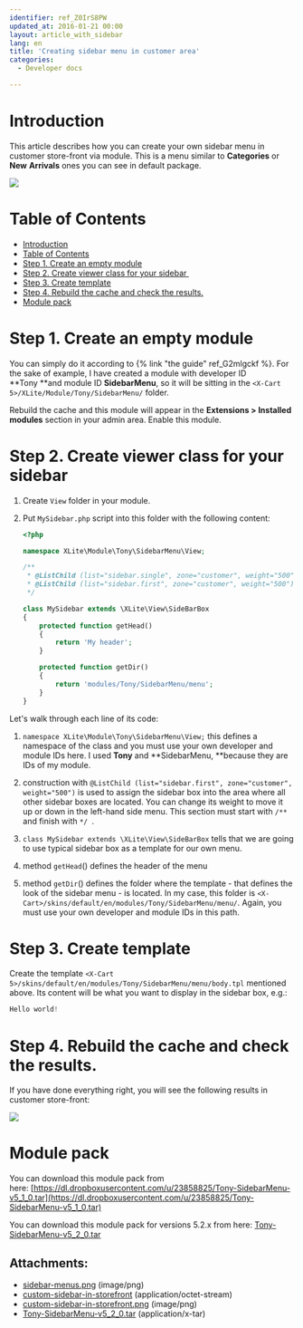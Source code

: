 ```yaml
---
identifier: ref_Z0IrS8PW
updated_at: 2016-01-21 00:00
layout: article_with_sidebar
lang: en
title: 'Creating sidebar menu in customer area'
categories:
  - Developer docs

---
```



# Introduction

This article describes how you can create your own sidebar menu in customer store-front via module. This is a menu similar to **Categories** or **New** **Arrivals** ones you can see in default package.

![]({{site.baseurl}}/attachments/7505759/7602842.png)

# Table of Contents

*   [Introduction](#introduction)
*   [Table of Contents](#table-of-contents)
*   [Step 1\. Create an empty module](#step-1-create-an-empty-module)
*   [Step 2\. Create viewer class for your sidebar ](#step-2-create-viewer-class-for-your-sidebar-)
*   [Step 3\. Create template](#step-3-create-template)
*   [Step 4\. Rebuild the cache and check the results.](#step-4-rebuild-the-cache-and-check-the-results.)
*   [Module pack](#module-pack)

# Step 1\. Create an empty module

You can simply do it according to {% link "the guide" ref_G2mlgckf %}. For the sake of example, I have created a module with developer ID **Tony **and module ID **SidebarMenu**, so it will be sitting in the `<X-Cart 5>/XLite/Module/Tony/SidebarMenu/` folder.

Rebuild the cache and this module will appear in the **Extensions > Installed modules** section in your admin area. Enable this module.

# Step 2\. Create viewer class for your sidebar 

1.  Create `View` folder in your module.
2.  Put `MySidebar.php` script into this folder with the following content: 

    ```php
    <?php

    namespace XLite\Module\Tony\SidebarMenu\View;

    /**
     * @ListChild (list="sidebar.single", zone="customer", weight="500")
     * @ListChild (list="sidebar.first", zone="customer", weight="500")
     */

    class MySidebar extends \XLite\View\SideBarBox
    {
        protected function getHead()
        {
            return 'My header';
        }

        protected function getDir()
        {
            return 'modules/Tony/SidebarMenu/menu';
        }
    }
    ```

Let's walk through each line of its code:

1.  `namespace XLite\Module\Tony\SidebarMenu\View;` this defines a namespace of the class and you must use your own developer and module IDs here. I used **Tony** and **SidebarMenu, **because they are IDs of my module.

2.  construction with `@ListChild (list="sidebar.first", zone="customer", weight="500")` is used to assign the sidebar box into the area where all other sidebar boxes are located. You can change its weight to move it up or down in the left-hand side menu. This section must start with `/**` and finish with `*/ `.
3.  `class MySidebar extends \XLite\View\SideBarBox` tells that we are going to use typical sidebar box as a template for our own menu.

4.  method `getHead`() defines the header of the menu
5.  method `getDir`() defines the folder where the template - that defines the look of the sidebar menu - is located. In my case, this folder is `<X-Cart>/skins/default/en/modules/Tony/SidebarMenu/menu/`. Again, you must use your own developer and module IDs in this path.

# Step 3\. Create template

Create the template `<X-Cart 5>/skins/default/en/modules/Tony/SidebarMenu/menu/body.tpl` mentioned above. Its content will be what you want to display in the sidebar box, e.g.: 

```php
Hello world!
```

# Step 4\. Rebuild the cache and check the results.

If you have done everything right, you will see the following results in customer store-front:

![]({{site.baseurl}}/attachments/7505759/7602844.png)

# Module pack

You can download this module pack from here: [https://dl.dropboxusercontent.com/u/23858825/Tony-SidebarMenu-v5_1_0.tar](https://dl.dropboxusercontent.com/u/23858825/Tony-SidebarMenu-v5_1_0.tar)

You can download this module pack for versions 5.2.x from here: [Tony-SidebarMenu-v5_2_0.tar](attachments/7505759/9438471.tar)

## Attachments:

* [sidebar-menus.png]({{site.baseurl}}/attachments/7505759/7602842.png) (image/png)
* [custom-sidebar-in-storefront]({{site.baseurl}}/attachments/7505759/7602843) (application/octet-stream)
* [custom-sidebar-in-storefront.png]({{site.baseurl}}/attachments/7505759/7602844.png) (image/png)
* [Tony-SidebarMenu-v5_2_0.tar]({{site.baseurl}}/attachments/7505759/9438471.tar) (application/x-tar)
